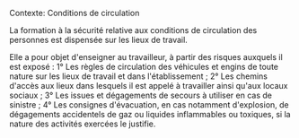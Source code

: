 Contexte: Conditions de circulation

La formation à la sécurité relative aux conditions de circulation des personnes est dispensée sur les lieux de travail.

Elle a pour objet d'enseigner au travailleur, à partir des risques auxquels il est exposé : 1° Les règles de circulation des véhicules et engins de toute nature sur les lieux de travail et dans l'établissement ; 2° Les chemins d'accès aux lieux dans lesquels il est appelé à travailler ainsi qu'aux locaux sociaux ; 3° Les issues et dégagements de secours à utiliser en cas de sinistre ; 4° Les consignes d'évacuation, en cas notamment d'explosion, de dégagements accidentels de gaz ou liquides inflammables ou toxiques, si la nature des activités exercées le justifie.